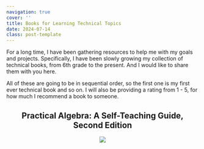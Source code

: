 ```yaml
---
navigation: true
cover: ''
title: Books for Learning Technical Topics
date: 2024-07-14
class: post-template
---
```


For a long time, I have been gathering resources to help me with my goals and projects. Specifically, I have been slowly growing my collection of technical books, from 6th grade to the present. And I would like to share them with you here. 


All of these are going to be in sequential order, so the first one is my first ever technical book and so on. I will also be providing a rating from 1 - 5, for how much I recommend a book to someone.


<div align="center">
    <h2>Practical Algebra: A Self-Teaching Guide, Second Edition</h2>
    <img src="https://m.media-amazon.com/images/I/81B0wgtFaXL._SL1500_.jpg" />
</div>

